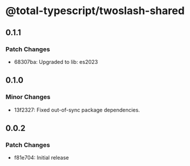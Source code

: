 # @total-typescript/twoslash-shared

## 0.1.1

### Patch Changes

- 68307ba: Upgraded to lib: es2023

## 0.1.0

### Minor Changes

- 13f2327: Fixed out-of-sync package dependencies.

## 0.0.2

### Patch Changes

- f81e704: Initial release
